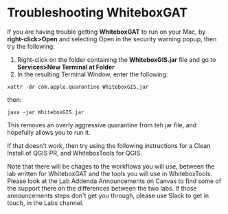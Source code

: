 # Troubleshooting WhiteboxGAT

If you are having trouble getting **WhiteboxGAT** to run on your Mac, by **right-click>Open** and selecting Open in the security warning popup, then try the following:

1. Right-click on the folder containing the **WhiteboxGIS.jar** file and go to **Services>New Terminal at Folder**
2. In the resulting Terminal Window, enter the following:

`xattr -dr com.apple.quarantine WhiteboxGIS.jar`  

then:

`java -jar WhiteboxGIS.jar`

This removes an overly aggressive quarantine from teh jar file, and hopefully allows you to run it.

If that doesn't work, then try using the following instructions for a Clean Install of QGIS PR, and WhiteboxTools for QGIS.

Note that there will be chages to the workflows you will use, between the lab written for WhiteboxGAT and the tools you will use in WhiteboxTools. Please look at the Lab Addenda Announcements on Canvas to find some of the support there on the differences between the two labs. If those announcements steps don't get you through, please use Slack to get in touch, in the Labs channel.  
